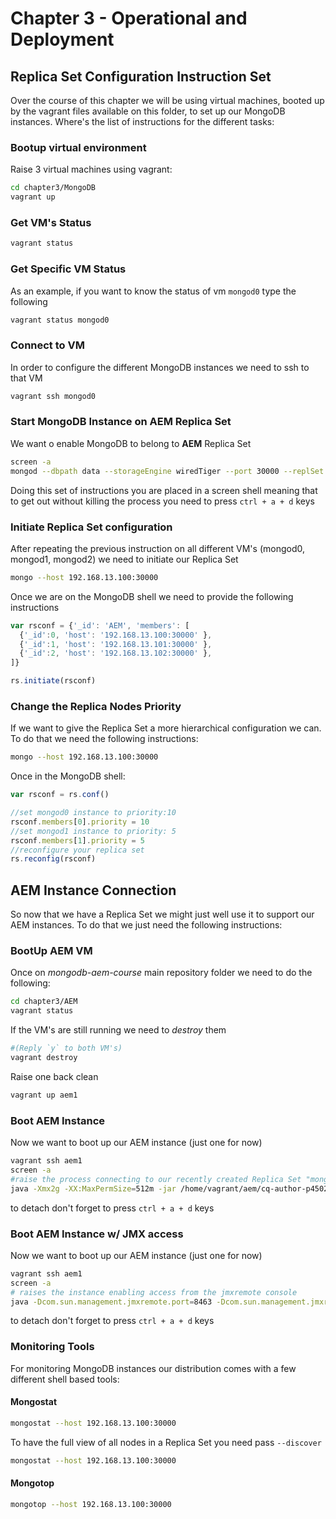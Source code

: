 # Chapter 3 - Operational and Deployment

## Replica Set Configuration Instruction Set

Over the course of this chapter we will be using virtual machines, booted up by the vagrant files available on this folder, to set up our MongoDB instances.
Where's the list of instructions for the different tasks:


### Bootup virtual environment

Raise 3 virtual machines using vagrant:

```sh
cd chapter3/MongoDB
vagrant up
```


### Get VM's Status

```sh
vagrant status
```

### Get Specific VM Status

As an example, if you want to know the status of vm `mongod0` type the following

```sh
vagrant status mongod0
```

### Connect to VM
In order to configure the different MongoDB instances we need to ssh to that VM

```sh
vagrant ssh mongod0
```


### Start MongoDB Instance on AEM Replica Set
We want o enable MongoDB to belong to **AEM** Replica Set

```sh
screen -a
mongod --dbpath data --storageEngine wiredTiger --port 30000 --replSet AEM
```

Doing this set of instructions you are placed in a screen shell meaning that to get out without killing the process you need to press `ctrl + a + d` keys  


### Initiate Replica Set configuration
After repeating the previous instruction on all different VM's (mongod0, mongod1, mongod2) we need to initiate our Replica Set
```sh
mongo --host 192.168.13.100:30000
```
Once we are on the MongoDB shell we need to provide the following instructions

```javascript
var rsconf = {'_id': 'AEM', 'members': [
  {'_id':0, 'host': '192.168.13.100:30000' },
  {'_id':1, 'host': '192.168.13.101:30000' },
  {'_id':2, 'host': '192.168.13.102:30000' },
]}

rs.initiate(rsconf)
```

### Change the Replica Nodes **Priority**
If we want to give the Replica Set a more hierarchical configuration we can. To do that we need the following instructions:

```sh
mongo --host 192.168.13.100:30000
```
Once in the MongoDB shell:

```javascript
var rsconf = rs.conf()

//set mongod0 instance to priority:10
rsconf.members[0].priority = 10
//set mongod1 instance to priority: 5
rsconf.members[1].priority = 5
//reconfigure your replica set
rs.reconfig(rsconf)
```

## AEM Instance Connection

So now that we have a Replica Set we might just well use it to support our AEM instances.
To do that we just need the following instructions:

### BootUp AEM VM
Once on *mongodb-aem-course* main repository folder we need to do the following:

```sh
cd chapter3/AEM
vagrant status
```

If the VM's are still running we need to *destroy* them

```sh
#(Reply `y` to both VM's)
vagrant destroy
```

Raise one back clean
```sh
vagrant up aem1
```

### Boot AEM Instance

Now we want to boot up our AEM instance (just one for now)
```sh
vagrant ssh aem1
screen -a
#raise the process connecting to our recently created Replica Set "mongodb://192.168.13.100:30000,192.168.13.101:30000,192.168.13.102:30000/?replicaSet=AEM"
java -Xmx2g -XX:MaxPermSize=512m -jar /home/vagrant/aem/cq-author-p4502.jar -r crx3,crx3mongo -Doak.mongo.uri="mongodb://192.168.13.100:30000,192.168.13.101:30000,192.168.13.102:30000/?replicaSet=AEM"
```
to detach don't forget to press `ctrl + a + d` keys


### Boot AEM Instance w/ JMX access

Now we want to boot up our AEM instance (just one for now)
```sh
vagrant ssh aem1
screen -a
# raises the instance enabling access from the jmxremote console
java -Dcom.sun.management.jmxremote.port=8463 -Dcom.sun.management.jmxremote.authenticate=false, -Dcom.sun.management.jmxremote.ssl=false -Xmx2g -XX:MaxPermSize=512m -jar /home/vagrant/aem/cq-author-p4502.jar -r crx3,crx3mongo -Doak.mongo.uri="mongodb://192.168.13.100:30000,192.168.13.101:30000,192.168.13.102:30000/?replicaSet=AEM"
```
to detach don't forget to press `ctrl + a + d` keys


### Monitoring Tools

For monitoring MongoDB instances our distribution comes with a few different shell based tools:

#### Mongostat

```sh
mongostat --host 192.168.13.100:30000
```

To have the full view of all nodes in a Replica Set you need pass `--discover`

```sh
mongostat --host 192.168.13.100:30000
```

#### Mongotop

```sh
mongotop --host 192.168.13.100:30000
```
